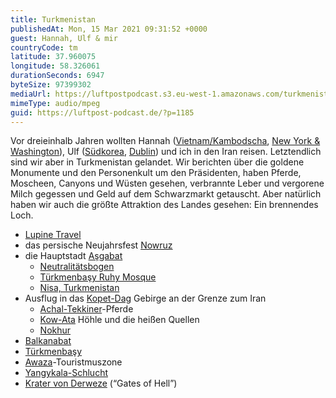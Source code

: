 ```yaml
---
title: Turkmenistan
publishedAt: Mon, 15 Mar 2021 09:31:52 +0000
guest: Hannah, Ulf & mir
countryCode: tm
latitude: 37.960075
longitude: 58.326061
durationSeconds: 6947
byteSize: 97399302
mediaUrl: https://luftpostpodcast.s3.eu-west-1.amazonaws.com/turkmenistan.mp3
mimeType: audio/mpeg
guid: https://luftpost-podcast.de/?p=1185
---
```


Vor dreieinhalb Jahren wollten Hannah ([Vietnam/Kambodscha](https://luftpost-podcast.de/kambodscha/), [New York & Washington](https://luftpost-podcast.de/new-york-2-washington/)), Ulf ([Südkorea](https://luftpost-podcast.de/suedkorea/), [Dublin](https://luftpost-podcast.de/dublin/)) und ich in den Iran reisen. Letztendlich sind wir aber in Turkmenistan gelandet. Wir berichten über die goldene Monumente und den Personenkult um den Präsidenten, haben Pferde, Moscheen, Canyons und Wüsten gesehen, verbrannte Leber und vergorene Milch gegessen und Geld auf dem Schwarzmarkt getauscht. Aber natürlich haben wir auch die größte Attraktion des Landes gesehen: Ein brennendes Loch.
* [Lupine Travel](https://lupinetravel.co.uk)
* das persische Neujahrsfest [Nowruz](https://en.wikipedia.org/wiki/Nowruz)
* die Hauptstadt [Aşgabat](https://de.wikipedia.org/wiki/A%C5%9Fgabat)  
   * [Neutralitätsbogen](https://de.wikipedia.org/wiki/Neutralit%C3%A4tsbogen)  
   * [Türkmenbaşy Ruhy Mosque](https://en.wikipedia.org/wiki/T%C3%BCrkmenba%C5%9Fy%5FRuhy%5FMosque)  
   * [Nisa, Turkmenistan](https://en.wikipedia.org/wiki/Nisa,%5FTurkmenistan)
* Ausflug in das [Kopet-Dag](https://de.wikipedia.org/wiki/Kopet-Dag) Gebirge an der Grenze zum Iran  
   * [Achal-Tekkiner](https://de.wikipedia.org/wiki/Achal-Tekkiner)\-Pferde  
   * [Kow-Ata](https://de.wikipedia.org/wiki/Kow-Ata) Höhle und die heißen Quellen  
   * [Nokhur](https://de.wikipedia.org/wiki/Nokhur)
* [Balkanabat](https://de.wikipedia.org/wiki/Balkanabat)
* [Türkmenbaşy](https://de.wikipedia.org/wiki/T%C3%BCrkmenba%C5%9Fy%5F%28Stadt%29)
* [Awaza](https://de.wikipedia.org/wiki/Awaza)\-Touristmuszone
* [Yangykala-Schlucht](https://de.wikipedia.org/wiki/Yangykala-Schlucht)
* [Krater von Derweze](https://de.wikipedia.org/wiki/Krater%5Fvon%5FDerweze) (“Gates of Hell”)
